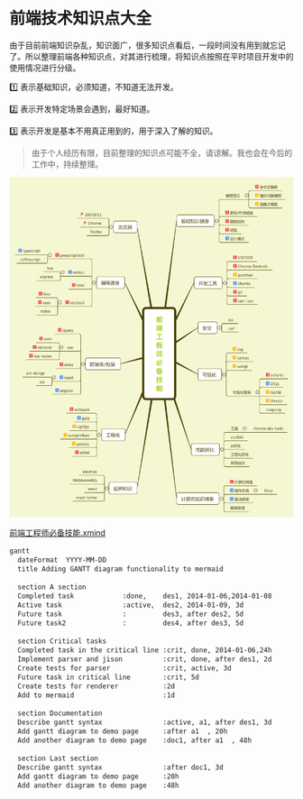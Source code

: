 # 前端技术知识点大全

由于目前前端知识杂乱，知识面广，很多知识点看后，一段时间没有用到就忘记了。所以整理前端各种知识点，对其进行梳理，将知识点按照在平时项目开发中的使用情况进行分级。

1️⃣ 表示基础知识，必须知道，不知道无法开发。

2️⃣ 表示开发特定场景会遇到，最好知道。

3️⃣ 表示开发是基本不用真正用到的，用于深入了解的知识。

> 由于个人经历有限，目前整理的知识点可能不全，请谅解。我也会在今后的工作中，持续整理。

![image](./images/all-xmind.png)

[前端工程师必备技能.xmind](./files/前端工程师必备技能.xmind)

```mermaid
gantt
  dateFormat  YYYY-MM-DD
  title Adding GANTT diagram functionality to mermaid

  section A section
  Completed task            :done,    des1, 2014-01-06,2014-01-08
  Active task               :active,  des2, 2014-01-09, 3d
  Future task               :         des3, after des2, 5d
  Future task2              :         des4, after des3, 5d

  section Critical tasks
  Completed task in the critical line :crit, done, 2014-01-06,24h
  Implement parser and jison          :crit, done, after des1, 2d
  Create tests for parser             :crit, active, 3d
  Future task in critical line        :crit, 5d
  Create tests for renderer           :2d
  Add to mermaid                      :1d

  section Documentation
  Describe gantt syntax               :active, a1, after des1, 3d
  Add gantt diagram to demo page      :after a1  , 20h
  Add another diagram to demo page    :doc1, after a1  , 48h

  section Last section
  Describe gantt syntax               :after doc1, 3d
  Add gantt diagram to demo page      :20h
  Add another diagram to demo page    :48h

```